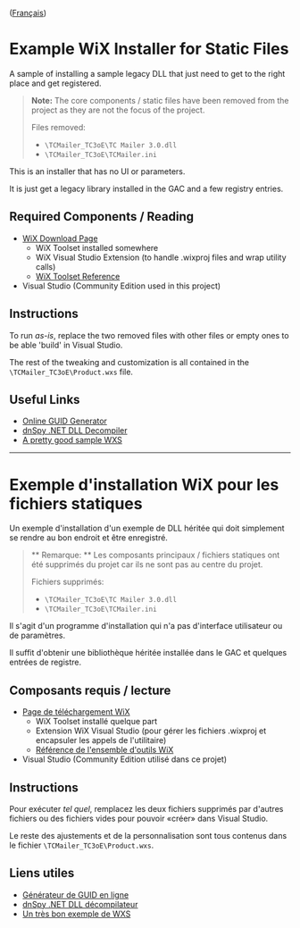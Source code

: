 ([Français](#exemple-d'installation-WiX-pour-les-fichiers-statiques))

# Example WiX Installer for Static Files
A sample of installing a sample legacy DLL that just need to get to the right place and get registered.

> **Note:** The core components / static files have been removed from the project as they are not the focus of the project. 
> 
> Files removed: 
> - `\TCMailer_TC3oE\TC Mailer 3.0.dll`
> - `\TCMailer_TC3oE\TCMailer.ini`

This is an installer that has no UI or parameters. 

It is just get a legacy library installed in the GAC and a few registry entries.

## Required Components / Reading
- [WiX Download Page](https://wixtoolset.org/releases/)
  - WiX Toolset installed somewhere
  - WiX Visual Studio Extension (to handle .wixproj files and wrap utility calls)
  - [WiX Toolset Reference](https://wixtoolset.org/documentation/manual/v3/)
- Visual Studio (Community Edition used in this project)

## Instructions
To run *as-is*, replace the two removed files with other files or empty ones to be able 'build' in Visual Studio.

The rest of the tweaking and customization is all contained in the `\TCMailer_TC3oE\Product.wxs` file.

## Useful Links 
- [Online GUID Generator](https://www.guidgenerator.com/online-guid-generator.aspx)
- [dnSpy .NET DLL Decompiler](https://github.com/0xd4d/dnSpy)
- [A pretty good sample WXS](https://helgeklein.com/blog/2014/09/real-world-example-wix-msi-application-installer/#product-wxs)

---

# Exemple d'installation WiX pour les fichiers statiques
Un exemple d'installation d'un exemple de DLL héritée qui doit simplement se rendre au bon endroit et être enregistré.

> ** Remarque: ** Les composants principaux / fichiers statiques ont été supprimés du projet car ils ne sont pas au centre du projet.
>
> Fichiers supprimés:
> - `\TCMailer_TC3oE\TC Mailer 3.0.dll`
> - `\TCMailer_TC3oE\TCMailer.ini`

Il s'agit d'un programme d'installation qui n'a pas d'interface utilisateur ou de paramètres.

Il suffit d'obtenir une bibliothèque héritée installée dans le GAC et quelques entrées de registre.

## Composants requis / lecture
- [Page de téléchargement WiX](https://wixtoolset.org/releases/)
  - WiX Toolset installé quelque part
  - Extension WiX Visual Studio (pour gérer les fichiers .wixproj et encapsuler les appels de l'utilitaire)
  - [Référence de l'ensemble d'outils WiX](https://wixtoolset.org/documentation/manual/v3/)
- Visual Studio (Community Edition utilisé dans ce projet)

## Instructions
Pour exécuter *tel quel*, remplacez les deux fichiers supprimés par d'autres fichiers ou des fichiers vides pour pouvoir «créer» dans Visual Studio.

Le reste des ajustements et de la personnalisation sont tous contenus dans le fichier `\TCMailer_TC3oE\Product.wxs`.

## Liens utiles
- [Générateur de GUID en ligne](https://www.guidgenerator.com/online-guid-generator.aspx)
- [dnSpy .NET DLL décompilateur](https://github.com/0xd4d/dnSpy)
- [Un très bon exemple de WXS](https://helgeklein.com/blog/2014/09/real-world-example-wix-msi-application-installer/#product-wxs)
